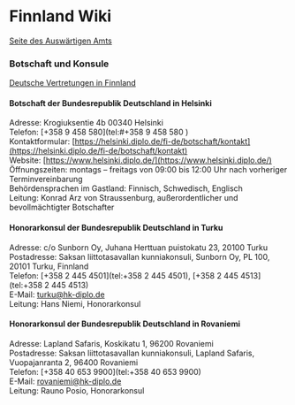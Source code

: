# Finnland Wiki

[Seite des Auswärtigen Amts](https://www.auswaertiges-amt.de/de/service/laender/finnland-node)  

### Botschaft und Konsule

[Deutsche Vertretungen in Finnland](https://www.auswaertiges-amt.de/de/service/laender/finnland-node/finnland/211628?openAccordionId=item-211636-0-panel)

#### Botschaft der Bundesrepublik Deutschland in Helsinki

Adresse: Krogiuksentie 4b 00340 Helsinki  
Telefon: [+358 9 458 580](tel:#+358 9 458 580 )  
Kontaktformular: [https://helsinki.diplo.de/fi-de/botschaft/kontakt](https://helsinki.diplo.de/fi-de/botschaft/kontakt)  
Website: [https://www.helsinki.diplo.de/](https://www.helsinki.diplo.de/)
Öffnungszeiten: montags – freitags von 09:00 bis 12:00 Uhr nach vorheriger Terminvereinbarung  
Behördensprachen im Gastland: Finnisch, Schwedisch, Englisch  
Leitung: Konrad Arz von Straussenburg, außerordentlicher und bevollmächtigter Botschafter  

#### Honorarkonsul der Bundesrepublik Deutschland in Turku

Adresse: c/o Sunborn Oy, Juhana Herttuan puistokatu 23, 20100 Turku  
Postadresse: Saksan liittotasavallan kunniakonsuli, Sunborn Oy, PL 100, 20101 Turku, Finnland  
Telefon: [+358 2 445 4501](tel:+358 2 445 4501), [+358 2 445 4513](tel:+358 2 445 4513)  
E-Mail: [turku@hk-diplo.de](mailto:turku@hk-diplo.de)  
Leitung: Hans Niemi, Honorarkonsul

#### Honorarkonsul der Bundesrepublik Deutschland in Rovaniemi

Adresse: Lapland Safaris, Koskikatu 1, 96200 Rovaniemi  
Postadresse: Saksan liittotasavallan kunniakonsuli, Lapland Safaris, Vuopajanranta 2, 96400 Rovaniemi  
Telefon: [+358 40 653 9900](tel:+358 40 653 9900)  
E-Mail: [rovaniemi@hk-diplo.de](mailto:rovaniemi@hk-diplo.de)  
Leitung:  Rauno Posio, Honorarkonsul  